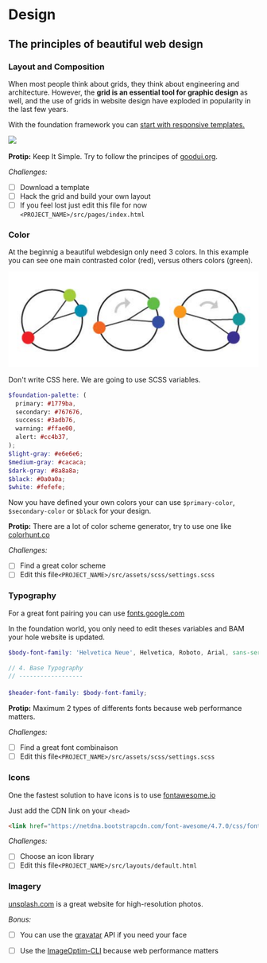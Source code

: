 # Design

## The principles of beautiful web design

### Layout and Composition

When most people think about grids, they think about engineering and architecture. However, the **grid is an essential tool for graphic design** as well, and the use of grids in website design have exploded in popularity in the last few years.

With the foundation framework you can [start with responsive templates.](http://foundation.zurb.com/templates.html)

![](http://foundation.zurb.com/assets/img/sites-templates/foundation6-templates-03.svg)

**Protip:** Keep It Simple. Try to follow the principes of [goodui.org](http://goodui.org/).

_Challenges:_

* [ ] Download a template
* [ ] Hack the grid and build your own layout
* [ ] If you feel lost just edit this file for now `<PROJECT_NAME>/src/pages/index.html`

### Color

At the beginnig a beautiful webdesign only need 3 colors. In this example you can see one main contrasted color \(red\), versus others colors \(green\).

![](/assets/webdesign-colors.png)

Don't write CSS here. We are going to use SCSS variables.

```scss
$foundation-palette: (
  primary: #1779ba,
  secondary: #767676,
  success: #3adb76,
  warning: #ffae00,
  alert: #cc4b37,
);
$light-gray: #e6e6e6;
$medium-gray: #cacaca;
$dark-gray: #8a8a8a;
$black: #0a0a0a;
$white: #fefefe;
```

Now you have defined your own colors your can use `$primary-color`, `$secondary-color` or `$black` for your design.

**Protip:** There are a lot of color scheme generator, try to use one like [colorhunt.co](http://www.colorhunt.co/)

_Challenges:_

* [ ] Find a great color scheme
* [ ] Edit this file`<PROJECT_NAME>/src/assets/scss/settings.scss`

### Typography

For a great font pairing you can use [fonts.google.com](https://fonts.google.com/)

In the foundation world, you only need to edit theses variables and BAM your hole website is updated.

```scss
$body-font-family: 'Helvetica Neue', Helvetica, Roboto, Arial, sans-serif;
```

```scss
// 4. Base Typography
// ------------------

$header-font-family: $body-font-family;
```

**Protip:** Maximum 2 types of differents fonts because web performance matters.

_Challenges:_

* [ ] Find a great font combinaison
* [ ] Edit this file`<PROJECT_NAME>/src/assets/scss/settings.scss`

### Icons

One the fastest solution to have icons is to use [fontawesome.io](http://fontawesome.io/)

Just add the CDN link on your `<head>`

```html
<link href="https://netdna.bootstrapcdn.com/font-awesome/4.7.0/css/font-awesome.min.css" rel="stylesheet">
```

_Challenges:_

* [ ] Choose an icon library
* [ ] Edit this file`<PROJECT_NAME>/src/layouts/default.html`

### Imagery

[unsplash.com](https://unsplash.com/) is a great website for high-resolution photos.

_Bonus:_

* [ ] You can use the [gravatar](https://fr.gravatar.com/) API if you need your face
* [ ] Use the [ImageOptim-CLI](https://github.com/JamieMason/ImageOptim-CLI) because web performance matters



